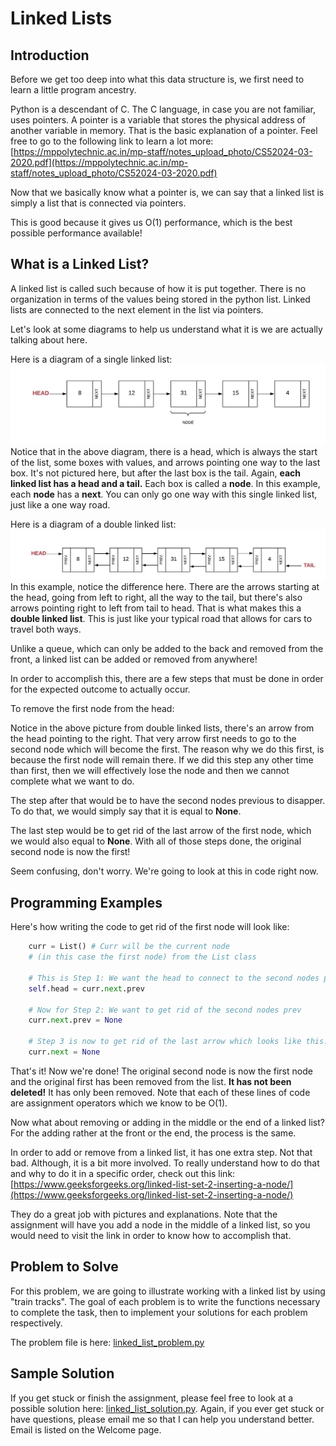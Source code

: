 # Linked Lists

## Introduction
Before we get too deep into what this data structure is, we first need to learn a little program ancestry.

Python is a descendant of C. The C language, in case you are not familiar, uses pointers. A pointer is a variable that stores the physical address of another variable in memory. That is the basic explanation of a pointer. Feel free to go to the following link to learn a lot more: [https://mppolytechnic.ac.in/mp-staff/notes_upload_photo/CS52024-03-2020.pdf](https://mppolytechnic.ac.in/mp-staff/notes_upload_photo/CS52024-03-2020.pdf)

Now that we basically know what a pointer is, we can say that a linked list is simply a list that is connected via pointers.

This is good because it gives us O(1) performance, which is the best possible performance available!

## What is a Linked List?
A linked list is called such because of how it is put together. There is no organization in terms of the values being stored in the python list. Linked lists are connected to the next element in the list via pointers.

Let's look at some diagrams to help us understand what it is we are actually talking about here.

Here is a diagram of a single linked list:
![linked_list.jpg](linked_list.jpeg)
Notice that in the above diagram, there is a head, which is always the start of the list, some boxes with values, and arrows pointing one way to the last box. It's not pictured here, but after the last box is the tail. Again, **each linked list has a head and a tail.** Each box is called a **node**. In this example, each **node** has a **next**. You can only go one way with this single linked list, just like a one way road.

Here is a diagram of a double linked list:
![linked_list_double.jpg](linked_list_double.jpeg)
In this example, notice the difference here. There are the arrows starting at the head, going from left to right, all the way to the tail,  but there's also arrows pointing right to left from tail to head. That is what makes this a **double linked list**. This is just like your typical road that allows for cars to travel both ways.

Unlike a queue, which can only be added to the back and removed from the front, a linked list can be added or removed from anywhere!

In order to accomplish this, there are a few steps that must be done in order for the expected outcome to actually occur.

To remove the first node from the head:

Notice in the above picture from double linked lists, there's an arrow from the head pointing to the right. That very arrow first needs to go to the second node which will become the first. The reason why we do this first, is because the first node will remain there. If we did this step any other time than first, then we will effectively lose the node and then we cannot complete what we want to do.

The step after that would be to have the second nodes previous to disapper. To do that, we would simply say that it is equal to **None**.

The last step would be to get rid of the last arrow of the first node, which we would also equal to **None**. With all of those steps done, the original second node is now the first!

Seem confusing, don't worry. We're going to look at this in code right now.

## Programming Examples
Here's how writing the code to get rid of the first node will look like:

```python
    curr = List() # Curr will be the current node 
    # (in this case the first node) from the List class
    
    # This is Step 1: We want the head to connect to the second nodes previous
    self.head = curr.next.prev

    # Now for Step 2: We want to get rid of the second nodes prev
    curr.next.prev = None

    # Step 3 is now to get rid of the last arrow which looks like this:
    curr.next = None

```
That's it! Now we're done! The original second node is now the first node and the original first has been removed from the list. **It has not been deleted!** It has only been removed. Note that each of these lines of code are assignment operators which we know to be O(1).

Now what about removing or adding in the middle or the end of a linked list? For the adding rather at the front or the end, the process is the same.

In order to add or remove from a linked list, it has one extra step. Not that bad. Although, it is a bit more involved. To really understand how to do that and why to do it in a specific order, check out this link: [https://www.geeksforgeeks.org/linked-list-set-2-inserting-a-node/](https://www.geeksforgeeks.org/linked-list-set-2-inserting-a-node/)

They do a great job with pictures and explanations. Note that the assignment will have you add a node in the middle of a linked list, so you would need to visit the link in order to know how to accomplish that.

## Problem to Solve

For this problem, we are going to illustrate working with a linked list by using "train tracks". The goal of each problem is to write the functions necessary to complete the task, then to implement your solutions for each problem respectively.

The problem file is here: [linked_list_problem.py](linked_list_problem.py)

## Sample Solution

If you get stuck or finish the assignment, please feel free to look at a possible solution here: [linked_list_solution.py](linked_list_solution.py).
Again, if you ever get stuck or have questions, please email me so that I can help you understand better. Email is listed on the Welcome page.